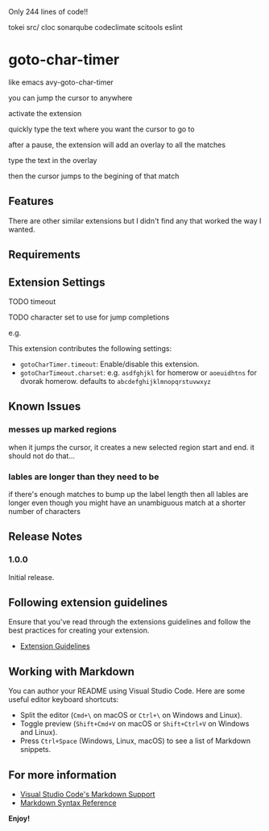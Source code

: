 Only 244 lines of code!!


tokei src/
cloc
sonarqube
codeclimate
scitools
eslint


# goto-char-timer

like emacs avy-goto-char-timer

you can jump the cursor to anywhere

activate the extension

quickly type the text where you want the cursor to go to

after a pause, the extension will add an overlay to all the matches

type the text in the overlay

then the cursor jumps to the begining of that match

## Features

There are other similar extensions but I didn't find any that worked the way I wanted.

## Requirements

## Extension Settings

TODO timeout

TODO character set to use for jump completions

e.g.

This extension contributes the following settings:

* `gotoCharTimer.timeout`: Enable/disable this extension.
* `gotoCharTimeout.charset`: e.g. `asdfghjkl` for homerow or `aoeuidhtns` for dvorak homerow. defaults to `abcdefghijklmnopqrstuvwxyz`

## Known Issues

### messes up marked regions
when it jumps the cursor, it creates a new selected region start and end. it should not do that...

### lables are longer than they need to be
if there's enough matches to bump up the label length then all lables are longer even though you might have an unambiguous match at a shorter number of characters

## Release Notes

### 1.0.0

Initial release.

## Following extension guidelines

Ensure that you've read through the extensions guidelines and follow the best practices for creating your extension.

* [Extension Guidelines](https://code.visualstudio.com/api/references/extension-guidelines)

## Working with Markdown

You can author your README using Visual Studio Code. Here are some useful editor keyboard shortcuts:

* Split the editor (`Cmd+\` on macOS or `Ctrl+\` on Windows and Linux).
* Toggle preview (`Shift+Cmd+V` on macOS or `Shift+Ctrl+V` on Windows and Linux).
* Press `Ctrl+Space` (Windows, Linux, macOS) to see a list of Markdown snippets.

## For more information

* [Visual Studio Code's Markdown Support](http://code.visualstudio.com/docs/languages/markdown)
* [Markdown Syntax Reference](https://help.github.com/articles/markdown-basics/)

**Enjoy!**
